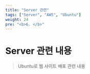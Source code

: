 ```yaml
---
title: "Server 관련"
tags: ["Server", "AWS", "Ubuntu"]
weight: 24
pre: "<b>6. </b>"
---
```


# Server 관련 내용

> Ubuntu로 웹 사이트 배포 관련 내용

